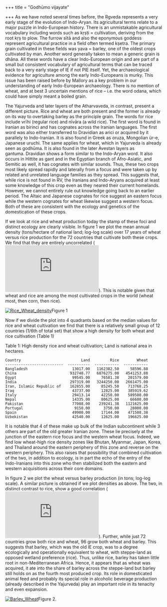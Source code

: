 +++
title = "Godhūmo vijayate"

+++
As we have noted several times before, the Ṛgveda represents a very
early stage of the evolution of Indo-Aryan. Its agricultural terms
relate to a major puzzle in Indo-European history. There is an
unmistakable agricultural vocabulary including words such as kṛṣṭi =
cultivation, deriving from the root kṛṣ to plow. The furrow sītā and
also the eponymous goddess represent agricultural practice in a field
often termed kṣetra. The primary grain cultivated in these fields was
yava = barley, one of the oldest crops cultivated by man. Another word
generally taken to mean a generic grain is dhāna. All these words have a
clear Indo-European origin and are part of a small but consistent
vocabulary of agricultural terms that can be traced back to a very early
stage of IE if not PIE itself. Yet, the archaeological evidence for
agriculture among the early Indo-Europeans is murky. This issue has been
raised before by Mallory as a key problem in our understanding of early
Indo-European archaeology. There is no mention of wheat, and at best 3
uncertain mentions of rice – i.e. the word odana, which could have
simply meant a boiled grain.

The Yajurveda and later layers of the Atharvaveda, in contrast, present
a different picture. Rice and wheat are both present and the former is
already on its way to overtaking barley as the principle grain. The
words for rice include vrīhi (regular rice) and nīvāra (a wild rice).
The first word is found in Iranian as birinci and has cognates across
the Iranian languages. The first word was also either transferred to
Dravidian as arici or acquired by it parallely to Indo-Iranian. It is
also found in Greek as oruza, Mongolian ür-e, Japanese uruchi. The same
applies for wheat, which in Yajurveda is already seen as godhūma. It is
also found in the later Avestan layers as gantuma. Dravidian shows a
form similar to the Indo-Aryan word. It also occurs in Hittite as gant
and in the Egyptian branch of Afro-Asiatic, and Semitic as well, it has
cognates with similar sounds. Thus, these two crops most likely spread
rapidly and laterally from a focus and were taken up by related and
unrelated language families as they spread. This suggests that, while
rice is not found in RV, the Iranians and Indo-Aryans acquired at least
some knowledge of this crop even as they neared their current homelands.
However, we cannot entirely rule out knowledge going back to an earlier
period. The Altaic and Japanese cognates for rice suggest an eastern
focus while the western cognates for wheat likewise suggest a western
focus. Both of these are consistent with the ecology and genetics of the
domestication of these crops.

If we look at rice and wheat production today the stamp of these foci
and distinct ecology are clearly visible. In figure 1 we plot the mean
annual density (tons/hectare of national land; log-log scale) over 17
years of wheat versus rice production for the 72 countries that
cultivate both these crops. We find that they are entirely uncorrelated
(![r^2=0.034](https://s0.wp.com/latex.php?latex=r%5E2%3D0.034&bg=ffffff&fg=333333&s=0
"r^2=0.034")). This is notable given that wheat and rice are among the
most cultivated crops in the world (wheat most, then corn, then rice).

[![Rice\_Wheat\_density](https://manasataramgini.files.wordpress.com/2017/10/rice_wheat_density.png?w=640)](https://manasataramgini.files.wordpress.com/2017/10/rice_wheat_density.png)Figure
1

Now if we divide the plot into 4 quadrants based on the median values
for rice and wheat cultivation we find that there is a relatively small
group of 12 countries (1/6th of total set) that show a high density for
both wheat and rice cultivation (Table 1)

Table 1: High density rice and wheat cultivation; Land is national area
in hectares.

    Country                           Land         Rice        Wheat
    --------------------------  ----------  -----------  -----------
    Bangladesh                    13017.00   1162382.50     58596.88
    China                        932748.77   6876275.00   4541253.88
    Egypt                         99545.00     76581.38    201579.00
    India                        297319.00   3244250.00   2661475.00
    Iran, Islamic Republic of    162855.00     85245.50    713768.25
    Iraq                          43737.00     12825.00    385919.62
    Italy                         29413.14     42250.00    589500.00
    Nepal                         14335.00     80625.00     66600.00
    Pakistan                      77088.00    239241.38   1121625.00
    Portugal                       9150.00      3750.00     28000.00
    Spain                         49900.00     17144.00    471508.38
    Uzbekistan                    42540.00     12625.00    196625.00

It is notable that 4 of these make up bulk of the Indian subcontinent
while 3 others are part of the old greater Iranian zone. These lie
precisely at the junction of the eastern rice focus and the western
wheat focus. Indeed, we find low wheat-high rice density zones like
Bhutan, Myanmar, Japan, Korea, and Thailand around the eastern periphery
of this zone and reverse on the western periphery. This also raises that
possibility that combined cultivation of the two, in addition to
ecology, is in part the echo of the entry of the Indo-Iranians into this
zone who then stabilized both the eastern and western acquisitions
across their core domains.

In figure 2 we plot the wheat versus barley production (in tons; log-log
scale). A similar picture is obtained if we plot densities as above. The
two, in distinct contrast to rice, show a good correlation
(![r^2=0.644](https://s0.wp.com/latex.php?latex=r%5E2%3D0.644&bg=ffffff&fg=333333&s=0
"r^2=0.644")). Further, while just 72 countries grow both rice and
wheat, 96 grow both wheat and barley. This suggests that barley, which
was the old IE crop, was to a degree ecologically and operationally
equivalent to wheat, with steppe-land as opposed wetland preference
(rice). Thus, unlike rice, barley has taken little root in
non-Mediterranean Africa. Hence, it appears that as wheat was acquired,
it ate into the share of barley across the steppe-land but barley still
holds on as the fourth most produced crop. Its role in domesticated
animal feed and probably its special role in alcoholic beverage
production (already described in the Yajurveda) play an important role
in its tenacity and even expansion.

[![Barley\_Wheat](https://manasataramgini.files.wordpress.com/2017/10/barley_wheat.png?w=640)](https://manasataramgini.files.wordpress.com/2017/10/barley_wheat.png)Figure
2.
